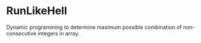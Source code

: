 # RunLikeHell
Dynamic programming to determine maximum possible combination of non-consecutive integers in array.
